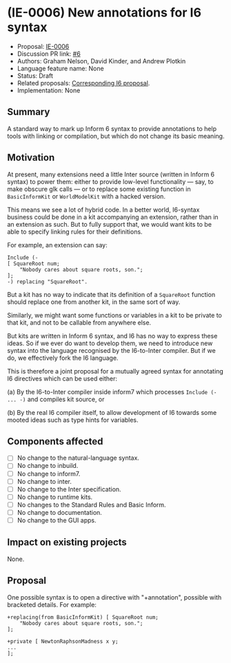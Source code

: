 # (IE-0006) New annotations for I6 syntax

* Proposal: [IE-0006](0006-i6-syntax-annotations.md)
* Discussion PR link: [#6](https://github.com/ganelson/inform-evolution/pull/6)
* Authors: Graham Nelson, David Kinder, and Andrew Plotkin
* Language feature name: None
* Status: Draft
* Related proposals: [Corresponding I6 proposal](https://github.com/DavidKinder/Inform6/issues/189).
* Implementation: None

## Summary

A standard way to mark up Inform 6 syntax to provide annotations to help tools
with linking or compilation, but which do not change its basic meaning.

## Motivation

At present, many extensions need a little Inter source (written in Inform 6
syntax) to power them: either to provide low-level functionality — say, to
make obscure glk calls — or to replace some existing function in `BasicInformKit`
or `WorldModelKit` with a hacked version.

This means we see a lot of hybrid code. In a better world, I6-syntax business
could be done in a kit accompanying an extension, rather than in an extension
as such. But to fully support that, we would want kits to be able to specify
linking rules for their definitions.

For example, an extension can say:

	Include (-
	[ SquareRoot num;
		"Nobody cares about square roots, son.";
	];
	-) replacing "SquareRoot".

But a kit has no way to indicate that its definition of a `SquareRoot` function
should replace one from another kit, in the same sort of way.

Similarly, we might want some functions or variables in a kit to be private to
that kit, and not to be callable from anywhere else.

But kits are written in Inform 6 syntax, and I6 has no way to express these
ideas. So if we ever do want to develop them, we need to introduce new syntax
into the language recognised by the I6-to-Inter compiler. But if we do, we
effectively fork the I6 language.

This is therefore a joint proposal for a mutually agreed syntax for annotating
I6 directives which can be used either:

(a) By the I6-to-Inter compiler inside inform7 which processes `Include (- ... -)`
and compiles kit source, or

(b) By the real I6 compiler itself, to allow development of I6 towards some
mooted ideas such as type hints for variables.

## Components affected

- [ ] No change to the natural-language syntax.
- [ ] No change to inbuild.
- [ ] No change to inform7.
- [ ] No change to inter.
- [ ] No change to the Inter specification.
- [ ] No change to runtime kits.
- [ ] No changes to the Standard Rules and Basic Inform.
- [ ] No change to documentation.
- [ ] No change to the GUI apps.

## Impact on existing projects

None.

## Proposal

One possible syntax is to open a directive with "+annotation", possible with
bracketed details. For example:

	+replacing(from BasicInformKit) [ SquareRoot num;
		"Nobody cares about square roots, son.";
	];
	
	+private [ NewtonRaphsonMadness x y;
	...
	];
